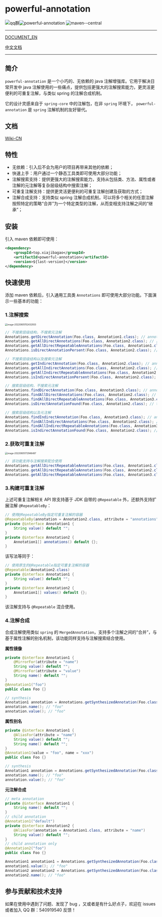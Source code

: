 # powerful-annotation

![qq群](https://img.shields.io/badge/qq%E7%BE%A4-540919540-yellowgreen)![powerful-annotation](https://img.shields.io/github/license/Createsequence/crane) ![maven--central](https://img.shields.io/badge/maven--central-0.0.1-green)

------

[DOCUMENT_EN](README-EN.md)

[中文文档](README.md)

------

## 简介

`powerful-annotation` 是一个小巧的、无依赖的 java 注解增强库。它用于解决日常开发中 java 注解使用的一些痛点，提供包括更强大的注解搜索能力，更灵活更便利的可重复注解，与类似 spring 的注解合成机制。

它的设计灵感来自于 `spring-core` 中的注解包，在非 `spring` 环境下， `powerful-annotation` 是 `spring` 注解机制的友好替代。

## 文档

[Wiki-CN](https://gitee.com/CreateSequence/powerful-annotation/wikis/Home)

## 特性

- 无依赖：引入后不会为用户的项目再带来其他的依赖；
- 快速上手：用户通过一个静态工具类即可使用大部分功能；
- 注解搜索支持：提供更强大的注解搜索能力，支持从包括类、方法、属性或者注解的元注解等复杂层级结构中搜索注解；
- 可重复注解支持：提供更灵活更便利的可重复注解创建及获取的方式；
- 注解合成支持：支持类似 spring 注解合成机制，可以将多个相关的任意注解按照特定的策略“合并”为一个特定类型的注解，从而变相支持注解之间的“继承”；

## 安装

引入 maven 依赖即可使用：

~~~xml
<dependency>
    <groupId>top.xiajibagao</groupId>
    <artifactId>powerful-annotation</artifactId>
    <version>${last-version}</version>
</dependency>
~~~

## 快速使用

添加 maven 依赖后，引入通用工具类 `Annotations` 即可使用大部分功能。下面演示一些基本的功能：

### 1.注解搜索

<img src="https://img.xiajibagao.top/image-20220805152432933.png" alt="image-20220805152432933" style="zoom:50%;" />

~~~java
// 不搜索层级结构，不搜索元注解
Annotations.getDirectAnnotation(Foo.class, Annotation1.class); // annotation1
Annotations.getAllDirectAnnotations(Foo.class, Annotation2.class); // []
Annotations.getAllDirectRepeatableAnnotations(Foo.class, Annotation1.class); // [annotation1]
Annotations.isDirectAnnotationPersent(Foo.class, Annotation2.class); // false

// 不搜索层级结构以及搜索元注解
Annotations.getIndirectAnnotation(Foo.class, Annotation2.class); // annotation2
Annotations.getAllIndirectAnnotations(Foo.class, Annotation2.class); // [annotation2]
Annotations.getAllIndirectRepeatableAnnotations(Foo.class, Annotation2.class); // [annotation2]
Annotations.isIndirectAnnotationPersent(Foo.class, Annotation2.class); // true

// 搜索层级结构，不搜索元注解
Annotations.findDirectAnnotation(Foo.class, Annotation3.class); // annotation3
Annotations.findAllDirectAnnotations(Foo.class, Annotation2.class); // [annotation2]
Annotations.findAllDirectRepeatableAnnotations(Foo.class, Annotation3.class); // [annotation3]
Annotations.isDirectAnnotationFound(Foo.class, Annotation2.class); // true

// 搜索层级结构以及元注解
Annotations.findIndirectAnnotation(Foo.class, Annotation3.class); // annotation3
Annotations.findAllIndirectAnnotations(Foo.class, Annotation2.class); // [annotation2, annotation2, annotation2]
Annotations.findAllIndirectRepeatableAnnotations(Foo.class, Annotation3.class); // [annotation3]
Annotations.isIndirectAnnotationFound(Foo.class, Annotation2.class); // true
~~~

### 2.获取可重复注解

<img src="https://img.xiajibagao.top/image-20220805172946487.png" alt="image-20220805172946487" style="zoom: 50%;" />

~~~java
// 该功能支持与注解搜索配合使用
Annotations.getAllDirectRepeatableAnnotations(Foo.class, Annotation1.class); // annotation1 * 7
Annotations.getAllDirectRepeatableAnnotations(Foo.class, Annotation2.class); // annotation2 * 3
Annotations.getAllDirectRepeatableAnnotations(Foo.class, Annotation3.class); // annotation1 * 1
~~~

### 3.构建可重复注解

上述可重复注解相关 API 除支持基于 JDK 自带的 `@Repeatable` 外，还额外支持扩展注解 `@RepeatableBy`：

~~~java
// 使用@RepeatableBy指定可重复注解的容器
@RepeatableBy(annotation = Annotation2.class, attribute = "annotations")
private @interface Annotation1 {
    String value() default "";
}
private @interface Annotation2 {
    Annotation1[] annotations() default {};
}
~~~

该写法等同于：

~~~java
// 使用原生的@Repeatable指定可重复注解的容器
@Repeatable(Annotation2.class)
private @interface Annotation1 {
    String value() default "";
}
private @interface Annotation2 {
    Annotation1[] values() default {};
}
~~~

该注解支持与 `@Repeatable` 混合使用。

### 4.注解合成

合成注解使用类似 `spring` 的 `MergedAnnotation`，支持多个注解之间的“合并”，与基于属性注解的别名机制，该功能同样支持与注解搜索结合使用。

**属性镜像**

~~~java
private @interface Annotation1 {
    @MirrorFor(attribute = "name")
    String value() default "";
    @MirrorFor(attribute = "value")
    String name() default "";
}
@Annotation1("foo")
public class Foo {}

// synthesis
Annotation1 annotation = Annotations.getSynthesizedAnnotation(Foo.class, Annotation1.class);
annotation.name(); // "foo"
annotation.value(); // "foo"
~~~

**属性别名**

~~~java
private @interface Annotation1 {
    @AliasFor(attribute = "name")
    String value() default "";
    String name() default "";
}
@Annotation1(value = "foo", name = "xxx")
public class Foo {}

// synthesis
Annotation1 annotation = Annotations.getSynthesizedAnnotation(Foo.class, Annotation1.class);
annotation.name(); // "foo"
annotation.value(); // "foo"
~~~

**元注解合成**

~~~java
// meta annotation
private @interface Annotation1 {
    String name() default "";
}
// child annotation
@Annotation1("default")
private @interface Annotation2 {
    @AliasFor(annotation = Annotation1.class, attribute = "name")
    String value() default "";
}
// child annotation only
@Annotation2("foo")
public class Foo {}

Annotation1 annotation1 = Annotations.getSynthesizedAnnotation(Foo.class, Annotation1.class);
annotation1.value(); // "foo"
Annotation2 annotation2 = Annotations.getSynthesizedAnnotation(Foo.class, Annotation2.class);
annotation2.name(); // "foo"
~~~

##  参与贡献和技术支持

如果在使用中遇到了问题、发现了 bug ，又或者是有什么好点子，欢迎在 issues 或者加入 QQ 群：540919540 反馈！
